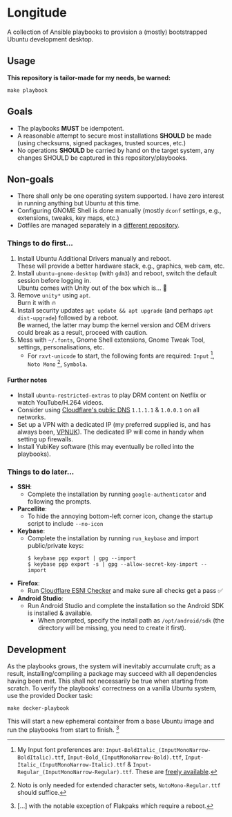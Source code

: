 Longitude
=========

A collection of Ansible playbooks to provision a (mostly) bootstrapped Ubuntu development desktop.

Usage
-----

**This repository is tailor-made for my needs, be warned:**

```shell
make playbook
```

Goals
-----

- The playbooks **MUST** be idempotent.
- A reasonable attempt to secure most installations **SHOULD** be made (using checksums, signed packages, trusted sources, etc.)
- No operations **SHOULD** be carried by hand on the target system, any changes SHOULD be captured in this repository/playbooks.

Non-goals
---------

- There shall only be one operating system supported. I have zero interest in running anything but Ubuntu at this time.
- Configuring GNOME Shell is done manually (mostly `dconf` settings, e.g., extensions, tweaks, key maps, etc.)
- Dotfiles are managed separately in a [different repository][dotfiles].

### Things to do first…

1. Install Ubuntu Additional Drivers manually and reboot.<br>These will provide a better hardware stack, e.g., graphics, web cam, etc.
2. Install `ubuntu-gnome-desktop` (with `gdm3`) and reboot, switch the default session before logging in.<br>Ubuntu comes with Unity out of the box which is… 💩
3. Remove `unity*` using `apt`.<br>Burn it with 🔥
4. Install security updates `apt update && apt upgrade` (and perhaps `apt dist-upgrade`) followed by a reboot.<br>Be warned, the latter may bump the kernel version and OEM drivers could break as a result, proceed with caution.
5. Mess with `~/.fonts`, Gnome Shell extensions, Gnome Tweak Tool, settings, personalisations, etc.
   * For `rxvt-unicode` to start, the following fonts are required: `Input` [^1], `Noto Mono` [^2], `Symbola`.

#### Further notes

- Install `ubuntu-restricted-extras` to play DRM content on Netflix or watch YouTube/H.264 videos.
- Consider using [Cloudflare's public DNS][1.1.1.1] `1.1.1.1` & `1.0.0.1` on all networks.
- Set up a VPN with a dedicated IP (my preferred supplied is, and has always been, [VPNUK]). The dedicated IP will come in handy when setting up firewalls.
- Install YubiKey software (this may eventually be rolled into the playbooks).

### Things to do later…

- **SSH**:
  * Complete the installation by running `google-authenticator` and following the prompts.
- **Parcellite**:
  * To hide the annoying bottom-left corner icon, change the startup script to include `--no-icon`
- **Keybase**:
  * Complete the installation by running `run_keybase` and import public/private keys:
    ```shell
    $ keybase pgp export | gpg --import
    $ keybase pgp export -s | gpg --allow-secret-key-import --import
    ```
- **Firefox**:
  * Run [Cloudflare ESNI Checker][esni] and make sure all checks get a pass ✅
- **Android Studio**:
  * Run Android Studio and complete the installation so the Android SDK is installed & available.
    * When prompted, specify the install path as `/opt/android/sdk` (the directory will be missing, you need to create it first).

Development
-----------

As the playbooks grows, the system will inevitably accumulate cruft; as a result, installing/compiling a package may succeed with all dependencies having been met. This shall not necessarily be true when starting from scratch. To verify the playbooks' correctness on a vanilla Ubuntu system, use the provided Docker task:

```shell
make docker-playbook
```

This will start a new ephemeral container from a base Ubuntu image and run the playbooks from start to finish. [^3]


  [^1]: My Input font preferences are: `Input-BoldItalic_(InputMonoNarrow-BoldItalic).ttf`, `Input-Bold_(InputMonoNarrow-Bold).ttf`, `Input-Italic_(InputMonoNarrow-Italic).ttf` & `Input-Regular_(InputMonoNarrow-Regular).ttf`. These are [freely available][Input Font].
  [^2]: Noto is only needed for extended character sets, `NotoMono-Regular.ttf` should suffice.
  [^3]: […] with the notable exception of Flakpaks which require a reboot.


  [dotfiles]: https://github.com/StanAngeloff/dotfiles
  [Input Font]: http://input.fontbureau.com/download/?customize&fontSelection=fourStyleFamily&regular=InputMonoNarrow-Regular&italic=InputMonoNarrow-Italic&bold=InputMonoNarrow-Bold&boldItalic=InputMonoNarrow-BoldItalic&a=0&g=0&i=serif&l=serifs_round&zero=0&asterisk=0&braces=straight&preset=fira&line-height=1.2&email=
  [1.1.1.1]: https://www.cloudflare.com/learning/dns/what-is-1.1.1.1/
  [VPNUK]: https://www.vpnuk.net/
  [esni]: https://www.cloudflare.com/ssl/encrypted-sni/

